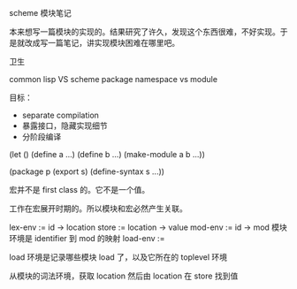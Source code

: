 scheme 模块笔记

本来想写一篇模块的实现的。结果研究了许久，发现这个东西很难，不好实现。于是就改成写一篇笔记，讲实现模块困难在哪里吧。

卫生

common lisp VS scheme
package namespace vs module

目标：
* separate compilation
* 暴露接口，隐藏实现细节
* 分阶段编译

(let ()
  (define a ...)
  (define b ...)
  (make-module a b ...))


(package p
         (export s)
         (define-syntax s
               ...))
               
宏并不是 first class 的。它不是一个值。

工作在宏展开时期的。所以模块和宏必然产生关联。

lex-env := id -> location
store := location -> value
mod-env := id -> mod
模块环境是 identifier 到 mod 的映射
load-env := 

load 环境是记录哪些模块 load 了，以及它所在的 toplevel 环境


从模块的词法环境，获取 location
然后由 location 在 store 找到值

